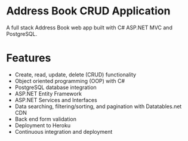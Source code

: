 # Address Book CRUD Application
A full stack Address Book web app built with C# ASP.NET MVC and PostgreSQL.

# Features
- Create, read, update, delete (CRUD) functionality
- Object oriented programming (OOP) with C#
- PostgreSQL database integration
- ASP.NET Entity Framework
- ASP.NET Services and Interfaces
- Data searching, filtering/sorting, and pagination with Datatables.net CDN
- Back end form validation
- Deployment to Heroku
- Continuous integration and deployment